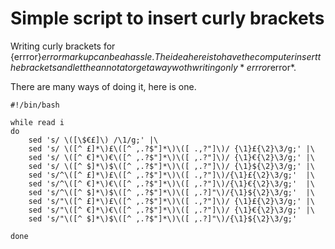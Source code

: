 # Simple script to insert curly brackets

Writing curly brackets for {errror}${error} markup 
can be a hassle. The idea here is to have the computer
insert the brackets and let the annotator get away woth
writing only *errror$error*.

There are many ways of doing it, here is one.

```
#!/bin/bash

while read i
do
	sed 's/ \([\$€£]\) /\1/g;' |\
	sed 's/ \([^ £]*\)£\([^ ,.?$"]*\)\([ .,?"]\)/ {\1}£{\2}\3/g;' |\
	sed 's/ \([^ €]*\)€\([^ ,.?$"]*\)\([ ,.?"]\)/ {\1}€{\2}\3/g;' |\
	sed 's/ \([^ $]*\)$\([^ ,.?$"]*\)\([ ,.?"]\)/ {\1}${\2}\3/g;' |\
	sed 's/^\([^ £]*\)£\([^ ,.?$"]*\)\([ .,?"]\)/{\1}£{\2}\3/g;'  |\
	sed 's/^\([^ €]*\)€\([^ ,.?$"]*\)\([ ,.?"]\)/{\1}€{\2}\3/g;'  |\
	sed 's/^\([^ $]*\)$\([^ ,.?$"]*\)\([ ,.?]"\)/{\1}${\2}\3/g;'  |\
	sed 's/"\([^ £]*\)£\([^ ,.?$"]*\)\([ .,?"]\)/ {\1}£{\2}\3/g;' |\
	sed 's/"\([^ €]*\)€\([^ ,.?$"]*\)\([ ,.?"]\)/ {\1}€{\2}\3/g;' |\
	sed 's/"\([^ $]*\)$\([^ ,.?$"]*\)\([ ,.?]"\)/{\1}${\2}\3/g;'
    
done 
```
